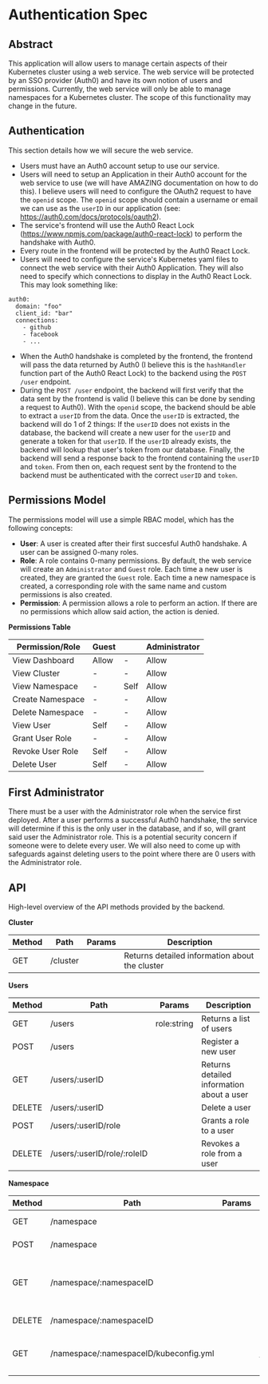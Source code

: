 # Authentication Spec

## Abstract
This application will allow users to manage certain aspects of their Kubernetes cluster using a web service. 
The web service will be protected by an SSO provider (Auth0) and have its own notion of users and permissions. 
Currently, the web service will only be able to manage namespaces for a Kubernetes cluster. 
The scope of this functionality may change in the future. 

## Authentication
This section details how we will secure the web service. 

* Users must have an Auth0 account setup to use our service.
* Users will need to setup an Application in their Auth0 account for the web service to use (we will have AMAZING documentation on how to do this). 
I believe users will need to configure the OAuth2 request to have the `openid` scope. 
The `openid` scope should contain a username or email we can use as the `userID` in our application (see: https://auth0.com/docs/protocols/oauth2).
* The service's frontend will use the Auth0 React Lock (https://www.npmjs.com/package/auth0-react-lock) to perform the handshake with Auth0. 
* Every route in the frontend will be protected by the Auth0 React Lock.
* Users will need to configure the service's Kubernetes yaml files to connect the web service with their Auth0 Application. They will also need to specify which connections to display in the Auth0 React Lock. 
This may look something like:
```
auth0:
  domain: "foo"
  client_id: "bar"
  connections:
    - github
    - facebook
    - ...
```
* When the Auth0 handshake is completed by the frontend, the frontend will pass the data returned by Auth0 (I believe this is the `hashHandler` function part of the Auth0 React Lock) to the backend using the `POST /user` endpoint. 
* During the `POST /user` endpoint, the backend will first verify that the data sent by the frontend is valid (I believe this can be done by sending a request to Auth0).
With the `openid` scope, the backend should be able to extract a `userID` from the data. 
Once the `userID` is extracted, the backend will do 1 of 2 things: If the `userID` does not exists in the database, the backend will create a new user for the `userID` and generate a token for that `userID`. If the `userID` already exists, the backend will lookup that user's token from our database. Finally, the backend will send a response back to the frontend containing the `userID` and `token`. From then on, each request sent by the frontend to the backend must be authenticated with the correct `userID` and `token`. 


## Permissions Model
The permissions model will use a simple RBAC model, which has the following concepts:
* **User**: A user is created after their first succesful Auth0 handshake.
A user can be assigned 0-many roles.
* **Role**: A role contains 0-many permissions. 
By default, the web service will create an `Administrator` and `Guest` role. 
Each time a new user is created, they are granted the `Guest` role. 
Each time a new namespace is created, a corresponding role with the same name and custom permissions is also created. 
* **Permission**: A permission allows a role to perform an action. 
If there are no permissions which allow said action, the action is denied. 


**Permissions Table**

| Permission/Role   | Guest     | <Namespace Role>     | Administrator | 
|-------------------|-----------|----------------------|---------------|
| View Dashboard    | Allow     | -                    | Allow         |
| View Cluster      | -         | -                    | Allow         |
| View Namespace    | -         | Self                 | Allow         |
| Create Namespace  | -         | -                    | Allow         |
| Delete Namespace  | -         | -                    | Allow         |
| View User         | Self      | -                    | Allow         |
| Grant User Role   | -         | -                    | Allow         |
| Revoke User Role  | Self      | -                    | Allow         |
| Delete User       | Self      | -                    | Allow         |


## First Administrator
There must be a user with the Administrator role when the service first deployed.
After a user performs a successful Auth0 handshake, the service will determine if 
this is the only user in the database, and if so, will grant said user the Administrator role.
This is a potential security concern if someone were to delete every user. 
We will also need to come up with safeguards against deleting users to the point where there are 0 users with the Administrator role. 

## API
High-level overview of the API methods provided by the backend. 

**Cluster**

| Method | Path     | Params | Description                                    |
|--------|----------|--------|------------------------------------------------|
| GET    | /cluster |        | Returns detailed information about the cluster |


**Users**

| Method | Path                        | Params      | Description                               |
|--------|-----------------------------|-------------|-------------------------------------------|
| GET    | /users                      | role:string | Returns a list of users                   |
| POST   | /users                      |             | Register a new user     |
| GET    | /users/:userID              |             | Returns detailed information about a user |
| DELETE    | /users/:userID           |             | Delete a user |
| POST   | /users/:userID/role         |             | Grants a role to a user                   |
| DELETE | /users/:userID/role/:roleID |             | Revokes a role from a user                |


**Namespace**

| Method | Path                                   | Params | Description                                            |
|--------|----------------------------------------|--------|--------------------------------------------------------|
| GET    | /namespace                             |        | Returns a list of namespaces                           |
| POST   | /namespace                             |        | Create a new namespace                                 |
| GET    | /namespace/:namespaceID                |        | Returns detailed information about a namespace |
| DELETE | /namespace/:namespaceID                |        | Delete a namespace                         |
| GET    | /namespace/:namespaceID/kubeconfig.yml |        | Returns a raw kubeconfig.yml for a namespace   |


